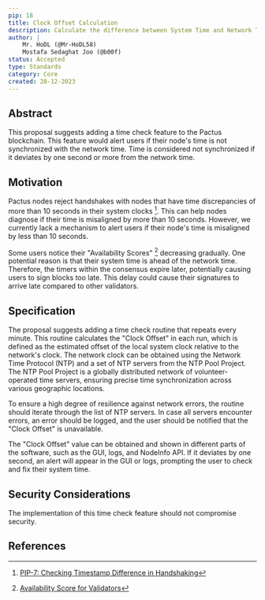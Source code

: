```yaml
---
pip: 18
title: Clock Offset Calculation
description: Calculate the difference between System Time and Network Time
author: |
    Mr. HoDL (@Mr-HoDL58)
    Mostafa Sedaghat Joo (@b00f)
status: Accepted
type: Standards
category: Core
created: 28-12-2023
---
```


## Abstract

This proposal suggests adding a time check feature to the Pactus blockchain.
This feature would alert users if their node's time is not synchronized with the network time.
Time is considered not synchronized if it deviates by one second or more from the network time.

## Motivation

Pactus nodes reject handshakes with nodes that have time discrepancies of
more than 10 seconds in their system clocks [^1].
This can help nodes diagnose if their time is misaligned by more than 10 seconds.
However, we currently lack a mechanism to alert users if
their node's time is misaligned by less than 10 seconds.

Some users notice their "Availability Scores" [^2] decreasing gradually.
One potential reason is that their system time is ahead of the network time.
Therefore, the timers within the consensus expire later, potentially causing users to sign blocks too late.
This delay could cause their signatures to arrive late compared to other validators.

## Specification

The proposal suggests adding a time check routine that repeats every minute.
This routine calculates the "Clock Offset" in each run,
which is defined as the estimated offset of the local system clock relative to the network's clock.
The network clock can be obtained using the Network Time Protocol (NTP) and a set of NTP servers from the NTP Pool Project.
The NTP Pool Project is a globally distributed network of volunteer-operated time servers,
ensuring precise time synchronization across various geographic locations.

To ensure a high degree of resilience against network errors,
the routine should iterate through the list of NTP servers.
In case all servers encounter errors, an error should be logged,
and the user should be notified that the "Clock Offset" is unavailable.

The "Clock Offset" value can be obtained and shown in different parts of the software,
such as the GUI, logs, and NodeInfo API.
If it deviates by one second, an alert will appear in the GUI or logs,
prompting the user to check and fix their system time.

## Security Considerations

The implementation of this time check feature should not compromise security.

## References

[^1]: [PIP-7: Checking Timestamp Difference in Handshaking](https://pips.pactus.org/PIPs/pip-7)
[^2]: [Availability Score for Validators](https://pips.pactus.org/PIPs/pip-19)
[^3]: [Network Time Protocol (NTP)](https://en.wikipedia.org/wiki/Network_Time_Protocol)
[^4]: [NTP Pool Project](https://www.ntppool.org/)
